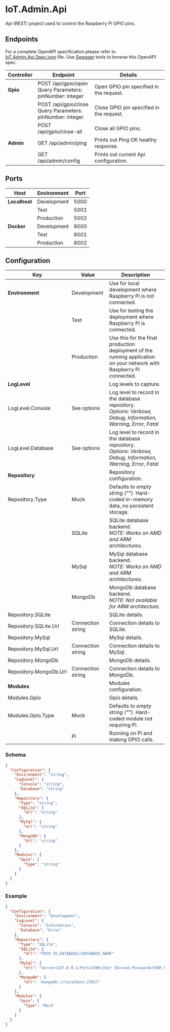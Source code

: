# IoT.Admin.Api

Api (REST) project used to control the Raspberry Pi GPIO pins.

## Endpoints

For a complete OpenAPI specification please refer to [IoT.Admin.Api.Spec.json](IoT.Admin.Api.Spec.json) file. Use [Swagger](https://swagger.io/) tools to browse this OpenAPI spec.

|Controller|Endpoint|Details|
|-----|-----|-----|
|**Gpio**|POST /api/gpio/open<br />Query Parameters:<br />pinNumber: integer|Open GPIO pin specified in the request.|
||POST /api/gpio/close<br />Query Parameters:<br />pinNumber: integer|Close GPIO pin specified in the request.|
||POST /api/gpio/close-all|Close all GPIO pins.|
|**Admin**|GET /api/admin/ping|Prints out Ping OK healthy response.|
||GET /api/admin/config|Prints out current Api configuration.|

## Ports

|Host|Environment|Port|
|-----|-----|-----|
|**Localhost**|Development|5000|
||Test|5001|
||Production|5002|
|**Docker**|Development|8000|
||Test|8001|
||Production|8002|

## Configuration

|Key|Value|Description|
|-----|-----|-----|
|**Environment**|Development|Use for local development where Raspberry Pi is not connected.|
||Test|Use for testing the deployment where Raspberry Pi is connected.|
||Production|Use this for the final production deployment of the running application on your network with Raspberry Pi connected.|
|**LogLevel**||Log levels to capture.|
|LogLevel.Console|See options|Log level to record in the database repository.<br />_Options: Verbose, Debug, Information, Warning, Error, Fatal_|
|LogLevel.Database|See options|Log level to record in the database repository.<br />_Options: Verbose, Debug, Information, Warning, Error, Fatal_|
|**Repository**||Repository configuration.|
|Repository.Type|Mock|Defaults to *empty string ("")*. Hard-coded in-memory data, no persistent storage.|
||SQLite|SQLite database backend.<br>_NOTE: Works on AMD and ARM architectures_.|
||MySql|MySql database backend.<br>_NOTE: Works on AMD and ARM architectures_.|
||MongoDb|MongoDb database backend.<br>_NOTE: Not available for ARM architecture_.|
|Repository.SQLite||SQLite details.|
|Repository.SQLite.Url|Connection string|Connection details to SQLite.|
|Repository.MySql||MySql details.|
|Repository.MySql.Url|Connection string|Connection details to MySql.|
|Repository.MongoDb||MongoDb details.|
|Repository.MongoDb.Url|Connection string|Connection details to MongoDb.|
|**Modules**||Modules configuration.|
|Modules.Gpio||Gpio details.|
|Modules.Gpio.Type|Mock|Defaults to *empty string ("")*. Hard-coded module not requiring Pi.|
||Pi|Running on Pi and making GPIO calls.|

### Schema

```json
{
  "Configuration": {
    "Environment": "string",
    "LogLevel": {
      "Console": "string",
      "Database": "string"
    },
    "Repository": {
      "Type": "string",
      "SQLite": {
        "Url": "string"
      },
      "MySql": {
        "Url": "string"
      },
      "MongoDb": {
        "Url": "string"
      }
    },
    "Modules": {
      "Gpio": {
        "Type": "string"
      }
    }
  }
}
```

### Example

```json
{
  "Configuration": {
    "Environment": "Development",
    "LogLevel": {
      "Console": "Information",
      "Database": "Error"
    },
    "Repository": {
      "Type": "SQLite",
      "SQLite": {
        "Url": "PATH_TO_DATABASE\\DATABASE_NAME"
      },
      "MySql": {
        "Url": "Server=127.0.0.1;Port=3306;User ID=root;Password=YOUR_PASSWORD;Database=DATABASE_NAME"
      },
      "MongoDb": {
        "Url": "mongodb://localhost:27017"
      }
    },
    "Modules": {
      "Gpio": {
        "Type": "Mock"
      }
    }
  }
}
```
